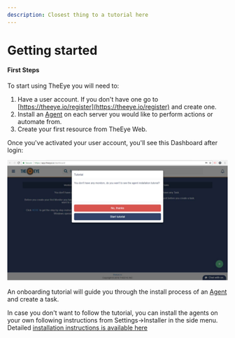 ```yaml
---
description: Closest thing to a tutorial here
---
```


# Getting started

#### First Steps

To start using TheEye you will need to:

1. Have a user account. If you don't have one go to [https://theeye.io/register](https://theeye.io/register) and create one.
2. Install an [Agent](../the-eye-agent/installation.md) on each server you would like to perform actions or automate from.
3. Create your first resource from TheEye Web.

Once you've activated your user account, you'll see this Dashboard after login:

![first time login](https://raw.githubusercontent.com/CGastrell/theeye-docs/master/images/FirstTimeLogin.jpg)

An onboarding tutorial will guide you through the install process of an [Agent](../the-eye-agent/installation.md) and create a task.

In case you don't want to follow the tutorial, you can install the agents on your own following instructions from Settings-&gt;Installer in the side menu. Detailed [installation instructions is available here](../the-eye-agent)

